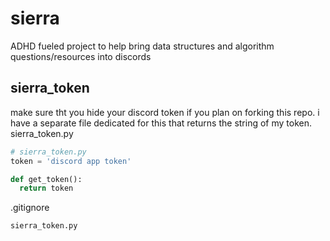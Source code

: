 # sierra

ADHD fueled project to help bring data structures and algorithm questions/resources into discords

## sierra_token

make sure tht you hide your discord token if you plan on forking this repo.
i have a separate file dedicated for this that returns the string of my token.
sierra_token.py

```py
# sierra_token.py
token = 'discord app token'

def get_token():
  return token
```

.gitignore

```gitignore
sierra_token.py
